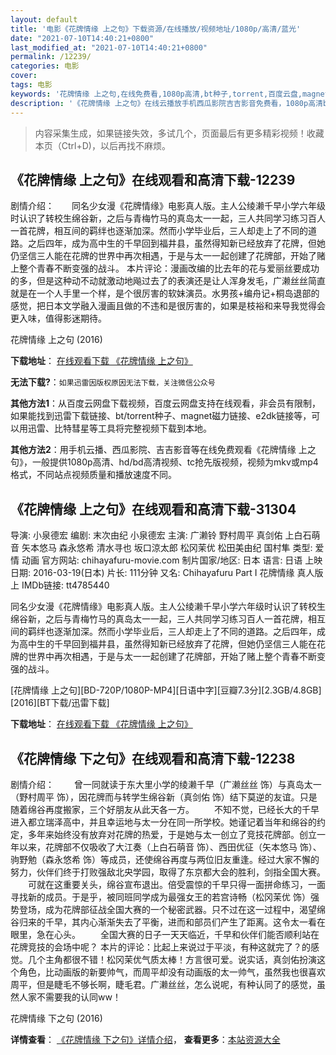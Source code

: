 ```yaml
---
layout: default
title: '电影《花牌情缘 上之句》下载资源/在线播放/视频地址/1080p/高清/蓝光'
date: "2021-07-10T14:40:21+0800"
last_modified_at: "2021-07-10T14:40:21+0800"
permalink: /12239/
categories: 电影
cover:
tags: 电影
keywords: '花牌情缘 上之句,在线免费看,1080p高清,bt种子,torrent,百度云盘,magnet,磁力链,迅雷下载资源'
description: '《花牌情缘 上之句》在线云播放手机西瓜影院吉吉影音免费看，1080p高清bd/hd未删减完整版和tc抢先枪版，mkv/mp4格式，附带bt/torrent种子、magnet/磁力链、百度云盘、网盘资源迅雷下载链接'
---
```


>内容采集生成，如果链接失效，多试几个，页面最后有更多精彩视频！收藏本页（Ctrl+D)，以后再找不麻烦。


## 《花牌情缘 上之句》在线观看和高清下载-12239

剧情介绍：　　同名少女漫《花牌情缘》电影真人版。主人公绫濑千早小学六年级时认识了转校生绵谷新，之后与青梅竹马的真岛太一一起，三人共同学习练习百人一首花牌，相互间的羁绊也逐渐加深。然而小学毕业后，三人却走上了不同的道路。之后四年，成为高中生的千早回到福井县，虽然得知新已经放弃了花牌，但她仍坚信三人能在花牌的世界中再次相遇，于是与太一一起创建了花牌部，开始了赌上整个青春不断变强的战斗。  本片评论：漫画改编的比去年的花与爱丽丝要成功的多，但是这种动不动就激动地飚过去了的表演还是让人浑身发毛，广濑丝丝简直就是在一个人手里一个样，是个很厉害的软妹演员。水男孩+编舟记+桐岛退部的感觉，把日本文学融入漫画且做的不违和是很厉害的，如果是枝裕和来导我觉得会更入味，值得影迷期待。


花牌情缘 上之句 (2016)

**下载地址**： [在线观看下载 《花牌情缘 上之句》](https://www.btbtdy.me/btdy/dy7121.html) 


**无法下载?**：`如果迅雷因版权原因无法下载，关注微信公众号 `

**其他方法1**：从百度云网盘下载视频，百度云网盘支持在线观看，非会员有限制，如果能找到迅雷下载链接、bt/torrent种子、magnet磁力链接、e2dk链接等，可以用迅雷、比特彗星等工具将完整视频下载到本地。

**其他方法2**：用手机云播、西瓜影院、吉吉影音等在线免费观看《花牌情缘 上之句》，一般提供1080p高清、hd/bd高清视频、tc抢先版视频，视频为mkv或mp4格式，不同站点视频质量和播放速度不同。


## 《花牌情缘 上之句》在线观看和高清下载-31304

导演: 小泉德宏 编剧: 末次由纪 小泉德宏 主演: 广濑铃 野村周平 真剑佑 上白石萌音 矢本悠马 森永悠希 清水寻也 坂口涼太郎 松冈茉优 松田美由纪 国村隼 类型: 爱情 动画 官方网站: chihayafuru-movie.com 制片国家/地区: 日本 语言: 日语 上映日期: 2016-03-19(日本) 片长: 111分钟 又名: Chihayafuru Part I 花牌情缘 真人版上 IMDb链接: tt4785440

同名少女漫《花牌情缘》电影真人版。主人公绫濑千早小学六年级时认识了转校生绵谷新，之后与青梅竹马的真岛太一一起，三人共同学习练习百人一首花牌，相互间的羁绊也逐渐加深。然而小学毕业后，三人却走上了不同的道路。之后四年，成为高中生的千早回到福井县，虽然得知新已经放弃了花牌，但她仍坚信三人能在花牌的世界中再次相遇，于是与太一一起创建了花牌部，开始了赌上整个青春不断变强的战斗。


[花牌情缘 上之句][BD-720P/1080P-MP4][日语中字][豆瓣7.3分][2.3GB/4.8GB][2016][BT下载/迅雷下载]

**下载地址**： [在线观看下载 《花牌情缘 上之句》](https://www.btdx8.com/torrent/chihayafuru_kaminoku_2016.html) 


## 《花牌情缘 下之句》在线观看和高清下载-12238

剧情介绍： 　　曾一同就读于东大里小学的绫濑千早（广濑丝丝 饰）与真岛太一（野村周平 饰），因花牌而与转学生绵谷新（真剑佑 饰）结下莫逆的友谊。只是随着绵谷再度搬家，三个好朋友从此天各一方。 　　不知不觉，已经长大的千早进入都立瑞泽高中，并且幸运地与太一分在同一所学校。她谨记着当年和绵谷的约定，多年来始终没有放弃对花牌的热爱，于是她与太一创立了竞技花牌部。创立一年以来，花牌部不仅吸收了大江奏（上白石萌音 饰）、西田优征（矢本悠马 饰）、驹野勉（森永悠希 饰）等成员，还使绵谷再度与两位旧友重逢。经过大家不懈的努力，伙伴们终于打败强敌北央学园，取得了东京都大会的胜利，剑指全国大赛。 　　可就在这重要关头，绵谷宣布退出。倍受震惊的千早只得一面拼命练习，一面寻找新的成员。于是乎，被同班同学成为最强女王的若宫诗畅（松冈茉优 饰）强势登场，成为花牌部征战全国大赛的一个秘密武器。只不过在这一过程中，渴望绵谷归来的千早，其内心渐渐失去了平衡，进而和部员们产生了距离。这令太一看在眼里，急在心头。 　　全国大赛的日子一天天临近，千早和伙伴们能否顺利站在花牌竞技的会场中呢？ 本片的评论：比起上来说过于平淡，有种这就完了？的感觉。几个主角都很不错！松冈茉优气质太棒！方言很可爱。说实话，真剑佑扮演这个角色，比动画版的新要帅气，而周平却没有动画版的太一帅气，虽然我也很喜欢周平，但是睫毛不够长啊，睫毛君。广濑丝丝，怎么说呢，有种认同了的感觉，虽然人家不需要我的认同ww！


花牌情缘 下之句 (2016)

**详情查看**： [《花牌情缘 下之句》详情介绍](/movie/12238/)， **查看更多**：[本站资源大全](/movie/t/all/)

